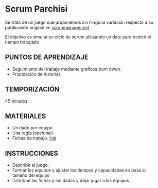 <link rel="stylesheet" type="text/css" href="estilo.css" media="screen" />

# Scrum Parchisi

Se trata de un juego que proponemos sin ninguna variación respecto a su publicación original en [scrummanager.net](https://www.scrummanager.net/oks/course/view.php?id=13&section=1)

El objetivo es simular un ciclo de scrum utilizando un dato para dedicir el tiempo trabajado

## PUNTOS DE APRENDIZAJE

- Seguimiento del trabajo mediante graficos burn down.
- Priorización de historias

## TEMPORIZACIÓN

45 minutos

## MATERIALES

- Un dado por equipo
- Una regla (opcional)
- Fichas de trabajo. [link](ficha.pdf)

## INSTRUCCIONES

- Describir el juego.
- Formar los equipos y ajustar los tiempos y capacidades en base al tamaño del equipo
- Distribuir las fichas y los dados y dejar jugar a los equipos
